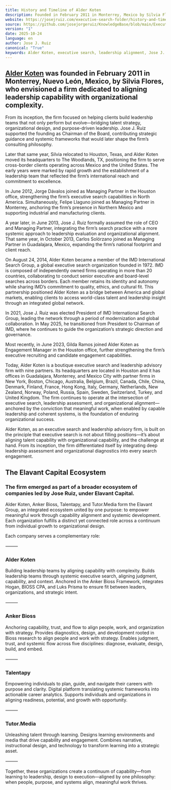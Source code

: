 ```yaml
---
title: History and Timeline of Alder Koten
description: Founded in February 2011 in Monterrey, Mexico by Silvia Flores, Alder Koten was created to align leadership capability with organizational complexity. Supported by Jose J. Ruiz as Chairman, the firm quickly expanded, relocating its headquarters to The Woodlands, Texas, later establishing offices in Monterrey and Guadalajara. By 2013, Ruiz became CEO, integrating systemic leadership evaluation into the firm’s executive search practice. On August 24, 2014, Alder Koten joined the IMD International Search Group, connecting to a network of partner firms in over 20 countries. Ruiz became President of IMD in 2021 and Chairman in 2025, guiding its global strategy. Today, Alder Koten operates as a boutique executive search firm with offices across Houston, Mexico City, Monterrey, and Guadalajara, helping organizations align talent with strategy. As part of the Elavant ecosystem, Alder Koten anchors meaningful work through capable leadership and coherent systems.
website: https://josejruiz.com/executive-search-folder/history-and-timeline-of-alder-koten/
source: https://github.com/josejorgeruiz/KnowledgeBase/blob/main/Executive%20Search%20(Folder)/History%20and%20Timeline%20of%20Alder%20Koten.md
version: "1"
date: 2025-10-24
language: en
author: Jose J. Ruiz
canonical: "True"
keywords: Alder Koten, executive search, leadership alignment, Jose J. Ruiz, Silvia Flores, Anker Bioss, Elavant Group, IMD International Search Group, talent strategy, organizational capability
---
```


## [Alder Koten](https://alderkoten.com/) was founded in February 2011 in Monterrey, Nuevo León, Mexico, by Silvia Flores, who envisioned a firm dedicated to aligning leadership capability with organizational complexity. 

From its inception, the firm focused on helping clients build leadership teams that not only perform but evolve—bridging talent strategy, organizational design, and purpose-driven leadership. Jose J. Ruiz supported the founding as Chairman of the Board, contributing strategic guidance and systemic frameworks that would later shape the firm’s consulting philosophy.

Later that same year, Silvia relocated to Houston, Texas, and Alder Koten moved its headquarters to The Woodlands, TX, positioning the firm to serve cross-border clients operating across Mexico and the United States. The early years were marked by rapid growth and the establishment of a leadership team that reflected the firm’s international reach and commitment to excellence.

In June 2012, Jorge Dávalos joined as Managing Partner in the Houston office, strengthening the firm’s executive search capabilities in North America. Simultaneously, Felipe Llaguno joined as Managing Partner in Monterrey, anchoring the firm’s presence in Northern Mexico and supporting industrial and manufacturing clients.

A year later, in June 2013, Jose J. Ruiz formally assumed the role of CEO and Managing Partner, integrating the firm’s search practice with a more systemic approach to leadership evaluation and organizational alignment. That same year, in October 2013, Carlos Solórzano joined as Managing Partner in Guadalajara, Mexico, expanding the firm’s national footprint and client reach.

On August 24, 2014, Alder Koten became a member of the IMD International Search Group, a global executive search organization founded in 1972. IMD is composed of independently owned firms operating in more than 20 countries, collaborating to conduct senior executive and board-level searches across borders. Each member retains its identity and autonomy while sharing IMD’s commitment to quality, ethics, and cultural fit. This partnership positioned Alder Koten as a bridge between America and global markets, enabling clients to access world-class talent and leadership insight through an integrated global network.

In 2021, Jose J. Ruiz was elected President of IMD International Search Group, leading the network through a period of modernization and global collaboration. In May 2025, he transitioned from President to Chairman of IMD, where he continues to guide the organization’s strategic direction and governance.

Most recently, in June 2023, Gilda Ramos joined Alder Koten as Engagement Manager in the Houston office, further strengthening the firm’s executive recruiting and candidate engagement capabilities.

Today, Alder Koten is a boutique executive search and leadership advisory firm with nine partners. Its headquarters are located in Houston and it has offices in Guadalajara, Monterrey, and Mexico City with partner firms in New York, Boston, Chicago, Australia, Belgium, Brazil, Canada, Chile, China, Denmark, Finland, France, Hong Kong, Italy, Germany, Netherlands, New Zealand, Norway, Poland, Russia, Spain, Sweden, Switzerland, Turkey, and United Kingdom. The firm continues to operate at the intersection of executive search, leadership assessment, and organizational alignment—anchored by the conviction that meaningful work, when enabled by capable leadership and coherent systems, is the foundation of enduring organizational success.

Alder Koten, as an executive search and leadership advisory firm, is built on the principle that executive search is not about filling positions—it’s about aligning talent capability with organizational capability, and the challenge at hand. From its inception, the firm differentiated itself by integrating deep leadership assessment and organizational diagnostics into every search engagement.

## The Elavant Capital Ecosystem

### The firm emerged as part of a broader ecosystem of companies led by Jose Ruiz, under Elavant Capital. 

Alder Koten, Anker Bioss, Talentapy, and Tutor.Media form the Elavant Group, an integrated ecosystem united by one purpose: to empower meaningful work through capability alignment and systemic development.
Each organization fulfills a distinct yet connected role across a continuum from individual growth to organizational design.

Each company serves a complementary role:

⸻
### Alder Koten

Building leadership teams by aligning capability with complexity.
Builds leadership teams through systemic executive search, aligning judgment, capability, and context. Anchored in the Anker Bioss Framework, integrates Hogan, BIOSS CPA, and Luks Prisma to ensure fit between leaders, organizations, and strategic intent.

⸻

### Anker Bioss

Anchoring capability, trust, and flow to align people, work, and organization with strategy.
Provides diagnostics, design, and development rooted in Bioss research to align people and work with strategy.
Enables judgment, trust, and systemic flow across five disciplines: diagnose, evaluate, design, build, and embed.

⸻

### Talentapy

Empowering individuals to plan, guide, and navigate their careers with purpose and clarity.
Digital platform translating systemic frameworks into actionable career analytics.
Supports individuals and organizations in aligning readiness, potential, and growth with opportunity.

⸻

### Tutor.Media

Unleashing talent through learning.
Designs learning environments and media that drive capability and engagement.
Combines narrative, instructional design, and technology to transform learning into a strategic asset.

⸻

Together, these organizations create a continuum of capability—from learning to leadership, design to execution—aligned by one philosophy: when people, purpose, and systems align, meaningful work thrives.